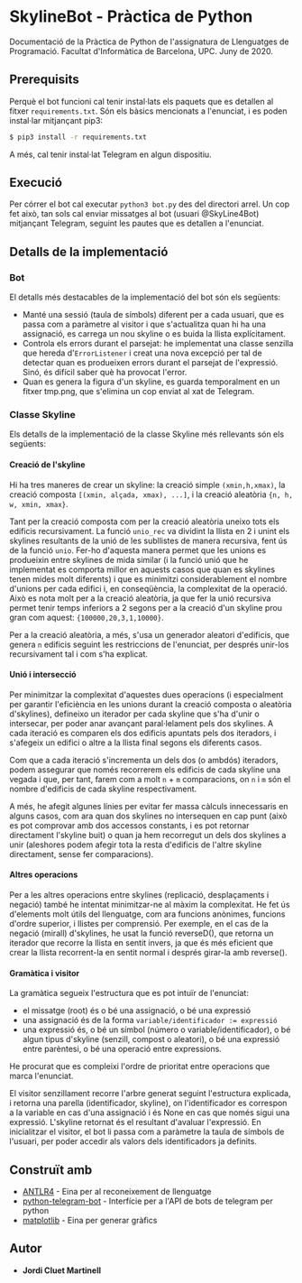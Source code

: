 # SkylineBot - Pràctica de Python

Documentació de la Pràctica de Python de l'assignatura de Llenguatges de Programació. 
Facultat d'Informàtica de Barcelona, UPC. Juny de 2020.

## Prerequisits

Perquè el bot funcioni cal tenir instal·lats els paquets que es detallen al fitxer ```requirements.txt```. Són els bàsics
mencionats a l'enunciat, i es poden instal·lar mitjançant pip3:
```bash
$ pip3 install -r requirements.txt
```
A més, cal tenir instal·lat Telegram en algun dispositiu.

## Execució

Per córrer el bot cal executar ```python3 bot.py``` des del directori arrel.
Un cop fet això, tan sols cal enviar missatges al bot (usuari @SkyLine4Bot) mitjançant Telegram, seguint les pautes que es detallen a l'enunciat.

## Detalls de la implementació

### Bot

El detalls més destacables de la implementació del bot són els següents:
 - Manté una sessió (taula de símbols) diferent per a cada usuari, que es passa com a paràmetre al visitor i que
   s'actualitza quan hi ha una assignació, es carrega un nou skyline o es buida la llista explícitament.
 - Controla els errors durant el parsejat: he implementat una classe senzilla que hereda d'```ErrorListener```
   i creat una nova excepció per tal de detectar quan es produeixen errors durant el parsejat de l'expressió.
   Sinó, és difícil saber què ha provocat l'error.
 - Quan es genera la figura d'un skyline, es guarda temporalment en un fitxer tmp.png, que s'elimina un cop
   enviat al xat de Telegram.


### Classe Skyline

Els detalls de la implementació de la classe Skyline més rellevants són els següents:

#### Creació de l'skyline

Hi ha tres maneres de crear un skyline: la creació simple ```(xmin,h,xmax)```, la creació composta ```[(xmin, alçada, xmax), ...]```,
i la creació aleatòria ```{n, h, w, xmin, xmax}```.

Tant per la creació composta com per la creació aleatòria uneixo tots els edificis recursivament. La funció ```unio_rec```
va dividint la llista en 2 i unint els skylines resultants de la unió de les subllistes de manera recursiva, fent ús de
la funció ```unio```. Fer-ho d'aquesta manera permet que les unions es produeixin entre skylines de mida similar (i la
funció unió que he implementat es comporta millor en aquests casos que quan es skylines tenen mides molt diferents) i que
es minimitzi considerablement el nombre d'unions per cada edifici i, en conseqüència, la complexitat de la operació.
Això es nota molt per a la creació aleatòria, ja que fer la unió recursiva permet tenir temps inferiors a 2 segons per a
la creació d'un skyline prou gran com aquest: ```{100000,20,3,1,10000}```.

Per a la creació aleatòria, a més, s'usa un generador aleatori d'edificis, que genera `n` edificis seguint les restriccions
de l'enunciat, per després unir-los recursivament tal i com s'ha explicat.

#### Unió i intersecció

Per minimitzar la complexitat d'aquestes dues operacions (i especialment per garantir l'eficiència en les unions
durant la creació composta o aleatòria d'skylines), defineixo un iterador per cada skyline que s'ha d'unir o intersecar,
per poder anar avançant paral·lelament pels dos skylines. A cada iteració es comparen els dos edificis apuntats pels dos
iteradors, i s'afegeix un edifici o altre a la llista final segons els diferents casos.

Com que a cada iteració s'incrementa un dels dos (o ambdós) iteradors, podem assegurar que només recorrerem els edificis 
de cada skyline una vegada i que, per tant, farem com a molt `n` + `m` comparacions, on `n` i `m` són el nombre d'edificis de
cada skyline respectivament. 

A més, he afegit algunes línies per evitar fer massa càlculs innecessaris en alguns casos, com ara quan dos skylines no
intersequen en cap punt (això es pot comprovar amb dos accessos constants, i es pot retornar directament l'skyline
buit) o quan ja hem recorregut un dels dos skylines a unir (aleshores podem afegir tota la resta d'edificis de l'altre
skyline directament, sense fer comparacions).

#### Altres operacions

Per a les altres operacions entre skylines (replicació, desplaçaments i negació) també he intentat minimitzar-ne al màxim
la complexitat. He fet ús d'elements molt útils del llenguatge, com ara funcions anònimes, funcions d'ordre superior, i
llistes per comprensió. Per exemple, en el cas de la negació (mirall) d'skylines, he usat la funció reverseD(), que retorna
un iterador que recorre la llista en sentit invers, ja que és més eficient que crear la llista recorrent-la en sentit
normal i després girar-la amb reverse().


#### Gramàtica i visitor

La gramàtica segueix l'estructura que es pot intuïr de l'enunciat:
 - el missatge (root) és o bé una assignació, o bé una expressió
 - una assignació és de la forma ```variable/identificador := expressió```
 - una expressió és, o bé un símbol (número o variable/identificador), o bé algun tipus d'skyline (senzill, compost o
   aleatori), o bé una expressió entre parèntesi, o bé una operació entre expressions.

He procurat que es compleixi l'ordre de prioritat entre operacions que marca l'enunciat.

El visitor senzillament recorre l'arbre generat seguint l'estructura explicada, i retorna una parella
(identificador, skyline), on l'identificador es correspon a la variable en cas d'una assignació i és None 
en cas que només sigui una expressió. L'skyline retornat és el resultant d'avaluar l'expressió. 
En inicialitzar el visitor, el bot li passa com a paràmetre la taula de símbols de l'usuari, per poder
accedir als valors dels identificadors ja definits.


## Construït amb

* [ANTLR4](https://www.antlr.org/) - Eina per al reconeixement de llenguatge
* [python-telegram-bot](https://python-telegram-bot.org/) - Interfície per a l'API de bots de telegram per python
* [matplotlib](https://matplotlib.org/) - Eina per generar gràfics


## Autor

* **Jordi Cluet Martinell**
